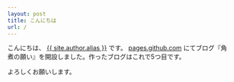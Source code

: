```yaml
---
layout: post
title: こんにちは
url: /
---
```


こんにちは、 [{{ site.author.alias }}](/author.html) です。 [pages.github.com](http://pages.github.com) にてブログ『角煮の願い』を開設しました。作ったブログはこれで5つ目です。

よろしくお願いします。